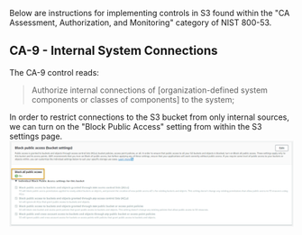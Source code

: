 Below are instructions for implementing controls in S3 found within the "CA Assessment, Authorization, and Monitoring" category of NIST 800-53. 

## CA-9 - Internal System Connections
The CA-9 control reads: 
> Authorize internal connections of [organization-defined system components or classes of components] to the system;

In order to restrict connections to the S3 bucket from only internal sources, we can turn on the "Block Public Access" setting from within the S3 settings page. 
![AWS S3 Setting for Block Public Access](CA-9_BlockPublicAccess.png)
